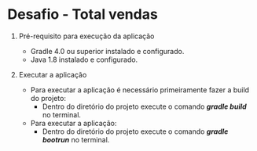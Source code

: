 # Desafio - Total vendas

1) Pré-requisito para execução da aplicação
    * Gradle 4.0 ou superior instalado e configurado.
   	* Java 1.8 instalado e configurado.

2) Executar a aplicação
    * Para executar a aplicação é necessário primeiramente fazer a build do projeto:
      * Dentro do diretório do projeto execute o comando <strong>_gradle build_</strong> no terminal.
    * Para executar a aplicação:
      * Dentro do diretório do projeto execute o comando <strong>_gradle bootrun_</strong> no terminal.
